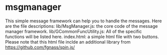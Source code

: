 # msgmanager

This simple message framework can help you to handle the messages.
Here are the file descriptions:
lib/MsgManager.js: the core code of the message manager framework.
lib/GCommonFuncUtility.js: All of the specific functions will be listed here.
index.html: a simple html file with two buttons. Please note that this html file inclde an additional library from https://github.com/fgnass/spin.js/
